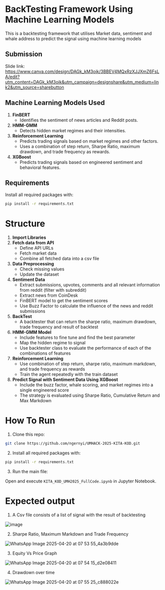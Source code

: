 # BackTesting Framework Using Machine Learning Models
This is a backtesting framework that utilises Market data, sentiment and whale address to predict the signal using machine learning models 

## Submission
Slide link: https://www.canva.com/design/DAGk_kM3oik/3BBEV4MQxRzXJJXmZ6FsLA/edit?utm_content=DAGk_kM3oik&utm_campaign=designshare&utm_medium=link2&utm_source=sharebutton
## Machine Learning Models Used

1. **FinBERT**
   - Identifies the sentiment of news articles and Reddit posts.
2. **HMM-GMM**
   - Detects hidden market regimes and their intensities.
3. **Reinforcement Learning**
   - Predicts trading signals based on market regimes and other factors.
   - Uses a combination of step return, Sharpe Ratio, maximum drawdown, and trade frequency as rewards.
4. **XGBoost**
   - Predicts trading signals based on engineered sentiment and behavioral features.


## Requirements

Install all required packages with:

```bash
pip install -r requirements.txt
```

# Structure
1. **Import Libraries**
2. **Fetch data from API**
   - Define API URLs
   - Fetch market data
   - Combine all fetched data into a csv file
3. **Data Preprocessing**
   - Check missing values
   - Update the dataset
4. **Sentiment Data**
   - Extract submissions, upvotes, comments and all relevant information from reddit (filter with subreddit)
   - Extract news from CoinDesk
   - FinBERT model to get the sentiment scores
   - Use Buzz Factor to calculate the influence of the news and reddit submissions
5. **BackTest**
   - A backtester that can return the sharpe ratio, maximum drawdown, trade frequency and result of backtest
6. **HMM-GMM Model**
   - Include features to fine tune and find the best parameter
   - Map the hidden regime to signal
   - Use backtester class to evaluate the performance of each of the combinations of features
7. **Reinforcement Learning**
   - Use combination of step return, sharpe ratio, maximum markdown, and trade frequency as rewards
   - Train the agent repeatedly with the train dataset
8. **Predict Signal with Sentiment Data Using XGBoost**
   - Include the buzz factor, whale scoring, and market regimes into a single engineered score
   - The strategy is evaluated using Sharpe Ratio, Cumulative Return and Max Markdown
     
# How To Run
1. Clone this repo:
```bash
git clone https://github.com/ngernyi/UMHACK-2025-KITA-KOD.git
```

2. Install all required packages with:

```bash
pip install -r requirements.txt
```

3. Run the main file:

Open and execute `KITA_KOD_UMH2025_FullCode.ipynb` in Jupyter Notebook.

# Expected output
1. A Csv file consists of a list of signal with the result of backtesting
   
![image](https://github.com/user-attachments/assets/8e88ecd0-d6e6-4a16-9f21-d9418328f222)

2. Sharpe Ratio, Maximum Markdown and Trade Frequency
   
![WhatsApp Image 2025-04-20 at 07 53 55_4a3b9dde](https://github.com/user-attachments/assets/36ec915b-6985-4cea-b38b-79da65020696)

3. Equity Vs Price Graph
   
![WhatsApp Image 2025-04-20 at 07 54 15_d2e08411](https://github.com/user-attachments/assets/d9f291e8-8fb6-4f22-819d-5fa8f9c0cc30)

4. Drawdown over time

![WhatsApp Image 2025-04-20 at 07 55 25_c888022e](https://github.com/user-attachments/assets/a887bfb3-f8c1-4bee-956c-606a9757a4cc)

